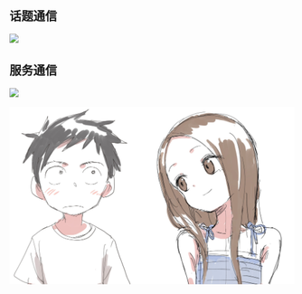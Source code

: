 ## 话题通信
![](https://cdn.nlark.com/yuque/0/2024/png/39216292/1725011846407-8da2e92b-dc0a-4180-aa50-c682b6077fad.png?x-oss-process=image%2Fformat%2Cwebp%2Fresize%2Cw_1125%2Climit_0%2Fresize%2Cw_1125%2Climit_0)



## 服务通信
![](https://cdn.nlark.com/yuque/0/2024/png/39216292/1725025597022-d1948141-8ef6-420a-8a1a-7c5ed897acbf.png?x-oss-process=image%2Fformat%2Cwebp%2Fresize%2Cw_1045%2Climit_0)



![](assets/高木同学.jpg)
